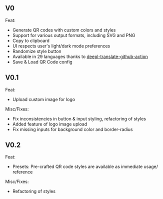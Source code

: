 ## V0

Feat:
- Generate QR codes with custom colors and styles
- Support for various output formats, including SVG and PNG
- Copy to clipboard
- UI respects user's light/dark mode preferences
- Randomize style button
- Available in 29 languages thanks to [deepl-translate-github-action](https://github.com/lyqht/deepl-translate-github-action)
- Save & Load QR Code config

## V0.1

Feat:
- Upload custom image for logo

Misc/Fixes:
- Fix inconsistencies in button & input styling, refactoring of styles
- Added feature of logo image upload
- Fix missing inputs for background color and border-radius

## V0.2

Feat:
- Presets: Pre-crafted QR code styles are available as immediate usage/ reference

Misc/Fixes:
- Refactoring of styles